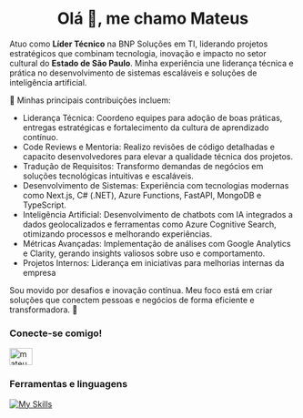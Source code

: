<h1 align="center">Olá 👋, me chamo Mateus</h1>

Atuo como **Líder Técnico** na BNP Soluções em TI, liderando projetos estratégicos que combinam tecnologia, inovação e impacto no setor cultural do **Estado de São Paulo**. Minha experiência une liderança técnica e prática no desenvolvimento de sistemas escaláveis e soluções de inteligência artificial.

🎯 Minhas principais contribuições incluem:
-  Liderança Técnica: Coordeno equipes para adoção de boas práticas, entregas estratégicas e fortalecimento da cultura de aprendizado contínuo.
- Code Reviews e Mentoria: Realizo revisões de código detalhadas e capacito desenvolvedores para elevar a qualidade técnica dos projetos.
- Tradução de Requisitos: Transformo demandas de negócios em soluções tecnológicas intuitivas e escaláveis.
- Desenvolvimento de Sistemas: Experiência com tecnologias modernas como Next.js, C# (.NET), Azure Functions, FastAPI, MongoDB e TypeScript.
- Inteligência Artificial: Desenvolvimento de chatbots com IA integrados a dados geolocalizados e ferramentas como Azure Cognitive Search, otimizando processos e melhorando experiências.
- Métricas Avançadas: Implementação de análises com Google Analytics e Clarity, gerando insights valiosos sobre uso e comportamento.
- Projetos Internos: Liderança em iniciativas para melhorias internas da empresa

Sou movido por desafios e inovação contínua. Meu foco está em criar soluções que conectem pessoas e negócios de forma eficiente e transformadora. 🚀


<h3 align="left">Conecte-se comigo!</h3>
<p align="left">
<a href="https://linkedin.com/in/mateusferreira-dev" target="blank"><img align="center" src="https://raw.githubusercontent.com/rahuldkjain/github-profile-readme-generator/master/src/images/icons/Social/linked-in-alt.svg" alt="mateusferreira-dev" height="30" width="40" /></a>
</p>

<h3 align="left">Ferramentas e linguagens</h3>

[![My Skills](https://skillicons.dev/icons?i=cs,ts,py,nodejs,nextjs,fastapi,mongodb,linux,azure,docker)](https://skillicons.dev)
<div align="left"> 

